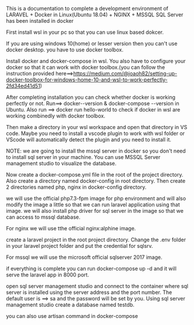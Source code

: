 This is a documentation to complete a development environment of LARAVEL + Docker in Linux(Ubuntu 18.04) + NGINX + MSSQL
SQL Server has been installed in docker

First install wsl in your pc so that you can use linux based dokcer.


If you are using windows 10(home) or lesser version then you can't use docker desktop. you have to use docker toolbox.


Install docker and docker-compose in wsl. You also have to configure your docker so that it can work with docker toolbox.(you can follow the instruction provided here==>https://medium.com/@joaoh82/setting-up-docker-toolbox-for-windows-home-10-and-wsl-to-work-perfectly-2fd34ed41d51)

After completing installation you can check whether docker is working perfectly or not.
Run==> docker--version & docker-compose --version in Ubuntu.
Also run ==> docker run hello-world to check if docker in wsl are working combinedly with docker toolbox.

Then make a directory in your wsl workspace and open that directory in VS code. Maybe you need to install a vscode plugin to work with wsl folder or VScode will automatically detect the plugin and you need to install it.

NOTE: we are going to install the mssql server in docker so you don't need to install sql server in your machine. You can use MSSQL Server management studio to visualize the database.

Now create a docker-compose.yml file in the root of the project directory.
Also create a directory named docker-config in root directory.
Then create 2 directories named php, nginx in docker-config directory.

we will use the official php7.3-fpm image for php environment and will also modify the image a little so that we can run laravel application using that image.
we will also install php driver for sql server in the image so that we can access to mssql database.

For nginx we will use tthe official nginx:alphine image.

create a laravel project in the root project directory.
Change the .env folder in your laravel project folder and put the credential for sqlsrv.

For mssql we will use the microsoft official sqlserver 2017 image.


if everything is complete you can run docker-compose up -d and it will serve the laravel app in 8000 port.

open sql server management studio and connect to the container where sql server is installed using the server address and the port number. The default user is ==> sa and the password will be set by you.
Using sql server management studio create a database named testdb.

you can also use artisan command in docker-compose





